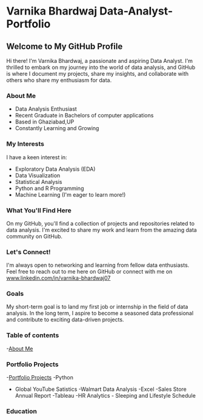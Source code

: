 # Varnika Bhardwaj Data-Analyst-Portfolio
## Welcome to My GitHub Profile 

Hi there! I'm Varnika Bhardwaj, a passionate and aspiring Data Analyst. I'm thrilled to embark on my journey into the world of data analysis, and GitHub is where I document my projects, share my insights, and collaborate with others who share my enthusiasm for data.

### About Me
<a Table of content="about-me"></a>

-  Data Analysis Enthusiast
-  Recent Graduate in Bachelors of computer applications
-  Based in Ghaziabad,UP
-  Constantly Learning and Growing

### My Interests

I have a keen interest in:

- Exploratory Data Analysis (EDA)
- Data Visualization
- Statistical Analysis
- Python and R Programming
- Machine Learning (I'm eager to learn more!)

### What You'll Find Here

On my GitHub, you'll find a collection of projects and repositories related to data analysis. I'm excited to share my work and learn from the amazing data community on GitHub.

### Let's Connect!

I'm always open to networking and learning from fellow data enthusiasts. Feel free to reach out to me here on GitHub or connect with me on www.linkedin.com/in/varnika-bhardwaj07

### Goals

My short-term goal is to land my first job or internship in the field of data analysis. In the long term, I aspire to become a seasoned data professional and contribute to exciting data-driven projects.

### Table of contents
-[About Me](#About-Me)
### Portfolio Projects
-[Portfolio Projects](#portfolio-projects)
<a Table of content="Portfolio-Projects"></a>
   -Python
   - Global YouTube Satistics 
    <a Table of content="Global YouTube Satistics "></a>
    -Walmart Data Analysis
     <a Table of content="-Walmart Data Analysis "></a>
   -Excel
    -Sales Store Annual Report 
     <a Table of content=" Sales Store Annual Report "></a>
   -Tableau
    -HR Analytics
     <a Table of content="HR Analytics "></a>
    - Sleeping and Lifestyle Schedule
      <a Table of content="Sleeping and Lifestyle Schedule"></a>
   ### Education
      
       
     
     
    
   
   


















